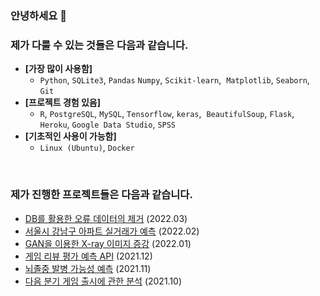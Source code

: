 ### 안녕하세요 👋

### 제가 다룰 수 있는 것들은 다음과 같습니다.

- **[가장 많이 사용함]**
  - `Python`, `SQLite3`, `Pandas` `Numpy`, `Scikit-learn`,  `Matplotlib`, `Seaborn`, `Git`
- **[프로젝트 경험 있음]**
  - `R`, `PostgreSQL`, `MySQL`, `Tensorflow`, `keras`,  `BeautifulSoup`, `Flask`, `Heroku`, `Google Data Studio`, `SPSS`
- **[기초적인 사용이 가능함]**
  - `Linux (Ubuntu)`, `Docker`

<br>

### 제가 진행한 프로젝트들은 다음과 같습니다.
- [DB를 활용한 오류 데이터의 제거](https://github.com/jmj072/ML-outlier_removal_in_DB) (2022.03)
- [서울시 강남구 아파트 실거래가 예측](https://github.com/jmj072/ML-Gangnam-apart-saleprice) (2022.02)
- [GAN을 이용한 X-ray 이미지 증강](https://github.com/jmj072/DL-GAN-X-ray-augmentation) (2022.01)
- [게임 리뷰 평가 예측 API](https://github.com/jmj072/ML-Game_Review_Prediction) (2021.12)
- [뇌졸중 발병 가능성 예측](https://github.com/jmj072/ML-Prediction-Stroke) (2021.11)
- [다음 분기 게임 출시에 관한 분석](https://github.com/jmj072/Visualization-Next-quarter-game) (2021.10)

<!--
**jmj072/jmj072** is a ✨ _special_ ✨ repository because its `README.md` (this file) appears on your GitHub profile.

Here are some ideas to get you started:

- 🔭 I’m currently working on ...
- 🌱 I’m currently learning ...
- 👯 I’m looking to collaborate on ...
- 🤔 I’m looking for help with ...
- 💬 Ask me about ...
- 📫 How to reach me: ...
- 😄 Pronouns: ...
- ⚡ Fun fact: ...
-->

